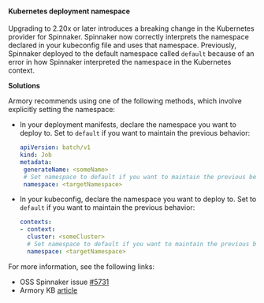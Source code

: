 
#### Kubernetes deployment namespace 

Upgrading to 2.20x or later introduces a breaking change in the Kubernetes provider for Spinnaker. Spinnaker now correctly interprets the namespace declared in your kubeconfig file and uses that namespace. Previously, Spinnaker deployed to the default namespace called `default` because of an error in how Spinnaker interpreted the namespace in the Kubernetes context.

**Solutions**

Armory recommends using one of the following methods, which involve explicitly setting the namespace:

* In your deployment manifests, declare the namespace you want to deploy to. Set to `default` if you want to maintain the previous behavior:
  
   ```yaml
   apiVersion: batch/v1
   kind: Job
   metadata:
    generateName: <someName>
    # Set namespace to default if you want to maintain the previous behavior.
    namespace: <targetNamespace> 
* In your kubeconfig, declare the namespace you want to deploy to. Set to `default` if you want to maintain the previous behavior:
   ```yaml
   contexts:
   - context:
     cluster: <someCluster>
     # Set namespace to default if you want to maintain the previous behavior.
     namespace: <targetNamespace>
   ```

For more information, see the following links:
* OSS Spinnaker issue [#5731](https://github.com/spinnaker/spinnaker/issues/5731)
* Armory KB [article](https://kb.armory.io/s/article/Upgrade-to-Spinnaker-Causes-Errors-as-Pipelines-Deploy-to-Unavailable-Namespace)